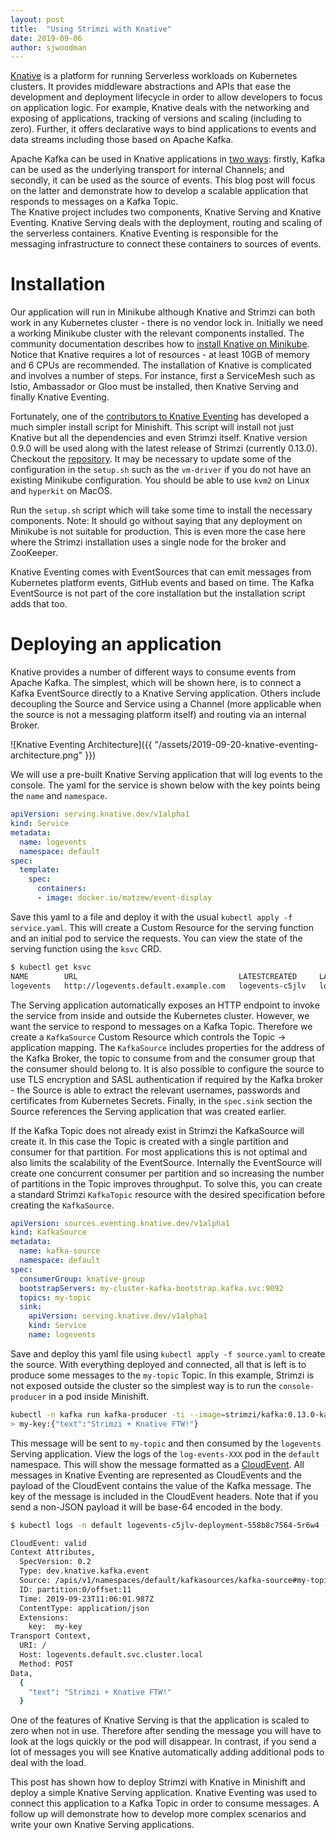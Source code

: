 ```yaml
---
layout: post
title:  "Using Strimzi with Knative"
date: 2019-09-06
author: sjwoodman
---
```


[Knative](https://knative.dev/) is a platform for running Serverless workloads on Kubernetes clusters. 
It provides middleware abstractions and APIs that ease the development and deployment lifecycle in order to allow developers to focus on application logic.
For example, Knative deals with the networking and exposing of applications, tracking of versions and scaling (including to zero).
Further, it offers declarative ways to bind applications to events and data streams including those based on Apache Kafka.

<!--more-->

Apache Kafka can be used in Knative applications in [two ways](https://github.com/knative/eventing-contrib/tree/master/kafka): firstly, Kafka can be used as the underlying transport for internal Channels; and secondly, it can be used as the source of events.
This blog post will focus on the latter and demonstrate how to develop a scalable application that responds to messages on a Kafka Topic.   
The Knative project includes two components, Knative Serving and Knative Eventing.
Knative Serving deals with the deployment, routing and scaling of the serverless containers.
Knative Eventing is responsible for the messaging infrastructure to connect these containers to sources of events.

# Installation

Our application will run in Minikube although Knative and Strimzi can both work in any Kubernetes cluster - there is no vendor lock in.
Initially we need a working Minikube cluster with the relevant components installed.
The community documentation describes how to [install Knative on Minikube](https://knative.dev/docs/install/knative-with-minikube/).
Notice that Knative requires a lot of resources - at least 10GB of memory and 6 CPUs are recommended.
The installation of Knative is complicated and involves a number of steps. 
For instance, first a ServiceMesh such as Istio, Ambassador or Gloo must be installed, then Knative Serving and finally Knative Eventing.

Fortunately, one of the [contributors to Knative Eventing](http://github.com/matzew/) has developed a much simpler install script for Minishift.
This script will install not just Knative but all the dependencies and even Strimzi itself.
Knative version 0.9.0 will be used along with the latest release of Strimzi (currently 0.13.0).
Checkout the [repository](https://github.com/matzew/lberk-misc/tree/eventing_090_kafka_source).
It may be necessary to update some of the configuration in the `setup.sh` such as the `vm-driver` if you do not have an existing Minikube configuration.
You should be able to use `kvm2` on Linux and `hyperkit` on MacOS.

Run the `setup.sh` script which will take some time to install the necessary components. 
Note: It should go without saying that any deployment on Minikube is not suitable for production.
This is even more the case here where the Strimzi installation uses a single node for the broker and ZooKeeper.

Knative Eventing comes with EventSources that can emit messages from Kubernetes platform events, GitHub events and based on time.
The Kafka EventSource is not part of the core installation but the installation script adds that too.

# Deploying an application

Knative provides a number of different ways to consume events from Apache Kafka.
The simplest, which will be shown here, is to connect a Kafka EventSource directly to a Knative Serving application.
Others include decoupling the Source and Service using a Channel (more applicable when the source is not a messaging platform itself) and routing via an internal Broker.

![Knative Eventing Architecture]({{ "/assets/2019-09-20-knative-eventing-architecture.png" }})

We will use a pre-built Knative Serving application that will log events to the console.
The yaml for the service is shown below with the key points being the `name` and `namespace`.

```yaml
apiVersion: serving.knative.dev/v1alpha1 
kind: Service
metadata:
  name: logevents
  namespace: default 
spec:
  template:
    spec:
      containers:
      - image: docker.io/matzew/event-display 
```

Save this yaml to a file and deploy it with the usual `kubectl apply -f service.yaml`. 
This will create a Custom Resource for the serving function and an initial pod to service the requests.
You can view the state of the serving function using the `ksvc` CRD.

```bash
$ kubectl get ksvc
NAME        URL                                    LATESTCREATED     LATESTREADY       READY     REASON
logevents   http://logevents.default.example.com   logevents-c5jlv   logevents-c5jlv   True
```

The Serving application automatically exposes an HTTP endpoint to invoke the service from inside and outside the Kubernetes cluster.
However, we want the service to respond to messages on a Kafka Topic.
Therefore we create a `KafkaSource` Custom Resource which controls the Topic -> application mapping.
The `KafkaSource` includes properties for the address of the Kafka Broker, the topic to consume from and the consumer group that the consumer should belong to.
It is also possible to configure the source to use TLS encryption and SASL authentication if required by the Kafka broker - the Source is able to extract the relevant usernames, passwords and certificates from Kubernetes Secrets.
Finally, in the `spec.sink` section the Source references the Serving application that was created earlier.

If the Kafka Topic does not already exist in Strimzi the KafkaSource will create it.
In this case the Topic is created with a single partition and consumer for that partition.
For most applications this is not optimal and also limits the scalability of the EventSource.
Internally the EventSource will create one concurrent consumer per partition and so increasing the number of partitions in the Topic improves throughput.
To solve this, you can create a standard Strimzi `KafkaTopic` resource with the desired specification before creating the `KafkaSource`.

```yaml
apiVersion: sources.eventing.knative.dev/v1alpha1
kind: KafkaSource
metadata:
  name: kafka-source
  namespace: default
spec:
  consumerGroup: knative-group
  bootstrapServers: my-cluster-kafka-bootstrap.kafka.svc:9092
  topics: my-topic
  sink:
    apiVersion: serving.knative.dev/v1alpha1
    kind: Service
    name: logevents
```

Save and deploy this yaml file using `kubectl apply -f source.yaml` to create the source.
With everything deployed and connected, all that is left is to produce some messages to the `my-topic` Topic.
In this example, Strimzi is not exposed outside the cluster so the simplest way is to run the `console-producer` in a pod inside Minishift.

```bash
kubectl -n kafka run kafka-producer -ti --image=strimzi/kafka:0.13.0-kafka-2.3.0 --rm=true --restart=Never -- bin/kafka-console-producer.sh --broker-list my-cluster-kafka-bootstrap:9092 --property "parse.key=true" --property "key.separator=: --topic my-topic"
> my-key:{"text":"Strimzi + Knative FTW!"}
```

This message will be sent to `my-topic` and then consumed by the `logevents` Serving application.
View the logs of the `log-events-XXX` pod in the `default` namespace.
This will show the message formatted as a [CloudEvent](https://cloudevents.io/). 
All messages in Knative Eventing are represented as CloudEvents and the payload of the CloudEvent contains the value of the Kafka message.
The key of the message is included in the CloudEvent headers.
Note that if you send a non-JSON payload it will be base-64 encoded in the body.

```bash
$ kubectl logs -n default logevents-c5jlv-deployment-558b8c7564-5r6w4 -c user-container

CloudEvent: valid
Context Attributes,
  SpecVersion: 0.2
  Type: dev.knative.kafka.event
  Source: /apis/v1/namespaces/default/kafkasources/kafka-source#my-topic
  ID: partition:0/offset:11
  Time: 2019-09-23T11:06:01.987Z
  ContentType: application/json
  Extensions:
    key:  my-key
Transport Context,
  URI: /
  Host: logevents.default.svc.cluster.local
  Method: POST
Data,
  {
    "text": "Strimzi + Knative FTW!"
  }
```

One of the features of Knative Serving is that the application is scaled to zero when not in use.
Therefore after sending the message you will have to look at the logs quickly or the pod will disappear.
In contrast, if you send a lot of messages you will see Knative automatically adding additional pods to deal with the load.

This post has shown how to deploy Strimzi with Knative in Minishift and deploy a simple Knative Serving application.
Knative Eventing was used to connect this application to a Kafka Topic in order to consume messages.
A follow up will demonstrate how to develop more complex scenarios and write your own Knative Serving applications.  

